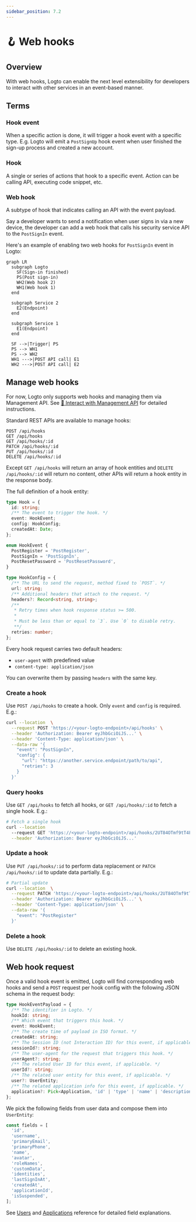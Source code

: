 ```yaml
---
sidebar_position: 7.2
---
```


# 🪝 Web hooks

## Overview

With web hooks, Logto can enable the next level extensibility for developers to interact with other services in an event-based manner.

## Terms

### Hook event

When a specific action is done, it will trigger a hook event with a specific type. E.g. Logto will emit a `PostSignUp` hook event when user finished the sign-up process and created a new account.

### Hook

A single or series of actions that hook to a specific event. Action can be calling API, executing code snippet, etc.

### Web hook

A subtype of hook that indicates calling an API with the event payload.

Say a developer wants to send a notification when user signs in via a new device, the developer can add a web hook that calls his security service API to the `PostSignIn` event.

Here's an example of enabling two web hooks for `PostSignIn` event in Logto:

```mermaid
graph LR
  subgraph Logto
    SF(Sign-in finished)
    PS(Post sign-in)
    WH2(Web hook 2)
    WH1(Web hook 1)
  end

  subgraph Service 2
    E2(Endpoint)
  end

  subgraph Service 1
    E1(Endpoint)
  end

  SF -->|Trigger| PS
  PS --> WH1
  PS --> WH2
  WH1 --->|POST API call| E1
  WH2 --->|POST API call| E2
```

## Manage web hooks

For now, Logto only supports web hooks and managing them via Management API. See [🚝 Interact with Management API](/docs/recipes/interact-with-management-api/) for detailed instructions.

Standard REST APIs are available to manage hooks:

```
POST /api/hooks
GET /api/hooks
GET /api/hooks/:id
PATCH /api/hooks/:id
PUT /api/hooks/:id
DELETE /api/hooks/:id
```

Except `GET /api/hooks` will return an array of hook entities and `DELETE /api/hooks/:id` will return no content, other APIs will return a hook entity in the response body.

The full definition of a hook entity:

```ts
type Hook = {
  id: string;
  /** The event to trigger the hook. */
  event: HookEvent;
  config: HookConfig;
  createdAt: Date;
};

enum HookEvent {
  PostRegister = 'PostRegister',
  PostSignIn = 'PostSignIn',
  PostResetPassword = 'PostResetPassword',
}

type HookConfig = {
  /** The URL to send the request, method fixed to `POST`. */
  url: string;
  /** Additional headers that attach to the request. */
  headers?: Record<string, string>;
  /**
   * Retry times when hook response status >= 500.
   *
   * Must be less than or equal to `3`. Use `0` to disable retry.
   **/
  retries: number;
};
```

Every hook request carries two default headers:

- `user-agent` with predefined value
- `content-type: application/json`

You can overwrite them by passing `headers` with the same key.

### Create a hook

Use `POST /api/hooks` to create a hook. Only `event` and `config` is required. E.g.:

```bash
curl --location  \
  --request POST 'https://<your-logto-endpoint>/api/hooks' \
  --header 'Authorization: Bearer eyJhbGciOiJS...' \
  --header 'Content-Type: application/json' \
  --data-raw '{
    "event": "PostSignIn",
    "config": {
      "url": "https://another.service.endpoint/path/to/api",
      "retries": 3
    }
  }'
```

### Query hooks

Use `GET /api/hooks` to fetch all hooks, or `GET /api/hooks/:id` to fetch a single hook. E.g.:

```bash
# Fetch a single hook
curl --location
  --request GET 'https://<your-logto-endpoint>/api/hooks/2UT84OTmf9tT4F5vMhBnZ' \
  --header 'Authorization: Bearer eyJhbGciOiJS...'
```

### Update a hook

Use `PUT /api/hooks/:id` to perform data replacement or `PATCH /api/hooks/:id` to update data partially. E.g.:

```bash
# Partial update
curl --location  \
  --request PATCH 'https://<your-logto-endpoint>/api/hooks/2UT84OTmf9tT4F5vMhBnZ' \
  --header 'Authorization: Bearer eyJhbGciOiJS...' \
  --header 'Content-Type: application/json' \
  --data-raw '{
    "event": "PostRegister"
  }'
```

### Delete a hook

Use `DELETE /api/hooks/:id` to delete an existing hook.

## Web hook request

Once a valid hook event is emitted, Logto will find corresponding web hooks and send a `POST` request per hook config with the following JSON schema in the request body:

```ts
type HookEventPayload = {
  /** The identifier in Logto. */
  hookId: string;
  /** Which event that triggers this hook. */
  event: HookEvent;
  /** The create time of payload in ISO format. */
  createdAt: string;
  /** The Session ID (not Interaction ID) for this event, if applicable. */
  sessionId?: string;
  /** The user-agent for the request that triggers this hook. */
  userAgent?: string;
  /** The related User ID for this event, if applicable. */
  userId?: string;
  /** The related user entity for this event, if applicable. */
  user?: UserEntity;
  /** The related application info for this event, if applicable. */
  application?: Pick<Application, 'id' | 'type' | 'name' | 'description'>;
};
```

We pick the following fields from user data and compose them into `UserEntity`:

```ts
const fields = [
  'id',
  'username',
  'primaryEmail',
  'primaryPhone',
  'name',
  'avatar',
  'roleNames',
  'customData',
  'identities',
  'lastSignInAt',
  'createdAt',
  'applicationId',
  'isSuspended',
];
```

See [Users](/docs/references/users/) and [Applications](/docs/references/applications/) reference for detailed field explanations.
